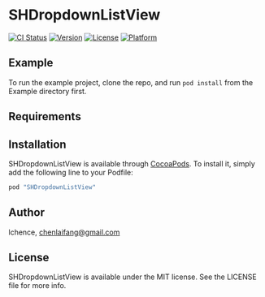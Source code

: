# SHDropdownListView

[![CI Status](http://img.shields.io/travis/lchence/SHDropdownListView.svg?style=flat)](https://travis-ci.org/lchence/SHDropdownListView)
[![Version](https://img.shields.io/cocoapods/v/SHDropdownListView.svg?style=flat)](http://cocoapods.org/pods/SHDropdownListView)
[![License](https://img.shields.io/cocoapods/l/SHDropdownListView.svg?style=flat)](http://cocoapods.org/pods/SHDropdownListView)
[![Platform](https://img.shields.io/cocoapods/p/SHDropdownListView.svg?style=flat)](http://cocoapods.org/pods/SHDropdownListView)

## Example

To run the example project, clone the repo, and run `pod install` from the Example directory first.

## Requirements

## Installation

SHDropdownListView is available through [CocoaPods](http://cocoapods.org). To install
it, simply add the following line to your Podfile:

```ruby
pod "SHDropdownListView"
```

## Author

lchence, chenlaifang@gmail.com

## License

SHDropdownListView is available under the MIT license. See the LICENSE file for more info.
